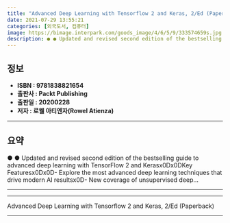 ```yaml
---
title: "Advanced Deep Learning with Tensorflow 2 and Keras, 2/Ed (Paperback)"
date: 2021-07-29 13:55:21
categories: [외국도서, 컴퓨터]
image: https://bimage.interpark.com/goods_image/4/6/5/9/333574659s.jpg
description: ● ● Updated and revised second edition of the bestselling guide to advanced deep learning with TensorFlow 2 and Kerasx0Dx0DKey Featuresx0Dx0D- Explore the mos
---
```


## **정보**

- **ISBN : 9781838821654**
- **출판사 : Packt Publishing**
- **출판일 : 20200228**
- **저자 : 로웰 아티엔자(Rowel Atienza)**

------



## **요약**

●  ●  Updated and revised second edition of the bestselling guide to advanced deep learning with TensorFlow 2 and Kerasx0Dx0DKey Featuresx0Dx0D- Explore the most advanced deep learning techniques that drive modern AI resultsx0D- New coverage of unsupervised deep... 

------



------


Advanced Deep Learning with Tensorflow 2 and Keras, 2/Ed (Paperback) 

------


